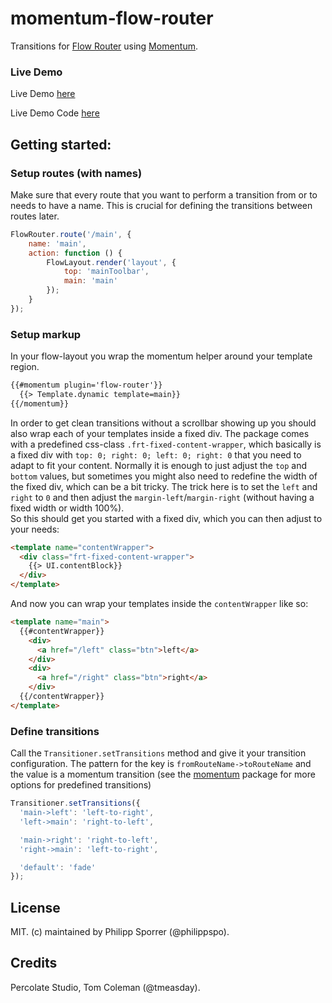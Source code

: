 # momentum-flow-router

Transitions for [Flow Router](https://github.com/meteorhacks/flow-router) using  [Momentum](https://github.com/percolatestudio/meteor-momentum).

### Live Demo
Live Demo [here](http://flow-router-transitions.meteor.com/)  

Live Demo Code [here](https://github.com/PhilippSpo/flow-router-transitions-demo)

## Getting started:

### Setup routes (with names)
Make sure that every route that you want to perform a transition from or to needs to have a name. This is crucial for defining the transitions between routes later.
```javascript
FlowRouter.route('/main', {
	name: 'main',
	action: function () {
		FlowLayout.render('layout', {
			top: 'mainToolbar',
			main: 'main'
		});
	}
});
```
### Setup markup
In your flow-layout you wrap the momentum helper around your template region.
```html
{{#momentum plugin='flow-router'}}
  {{> Template.dynamic template=main}}
{{/momentum}}
```
In order to get clean transitions without a scrollbar showing up you should also wrap each of your templates inside a fixed div. The package comes with a predefined css-class `.frt-fixed-content-wrapper`, which basically is a fixed div with `top: 0; right: 0; left: 0; right: 0` that you need to adapt to fit your content. Normally it is enough to just adjust the `top` and `bottom` values, but sometimes you might also need to redefine the width of the fixed div, which can be a bit tricky. The trick here is to set the `left` and `right` to `0` and then adjust the `margin-left`/`margin-right` (without having a fixed width or width 100%).  
So this should get you started with a fixed div, which you can then adjust to your needs:
```html
<template name="contentWrapper">
  <div class="frt-fixed-content-wrapper">
    {{> UI.contentBlock}}
  </div>
</template>
```
And now you can wrap your templates inside the `contentWrapper` like so:
```html
<template name="main">
  {{#contentWrapper}}
    <div>
      <a href="/left" class="btn">left</a>
    </div>
    <div>
      <a href="/right" class="btn">right</a>
    </div>
  {{/contentWrapper}}
</template>
```
### Define transitions
Call the `Transitioner.setTransitions` method and give it your transition configuration. The pattern for the key is `fromRouteName->toRouteName` and the value is a momentum transition (see the [momentum](https://github.com/percolatestudio/meteor-momentum) package for more options for predefined transitions)
```javascript
Transitioner.setTransitions({
  'main->left': 'left-to-right',
  'left->main': 'right-to-left',

  'main->right': 'right-to-left',
  'right->main': 'left-to-right',

  'default': 'fade'
});
```
## License

MIT. (c) maintained by Philipp Sporrer (@philippspo).
## Credits

Percolate Studio, Tom Coleman (@tmeasday).
